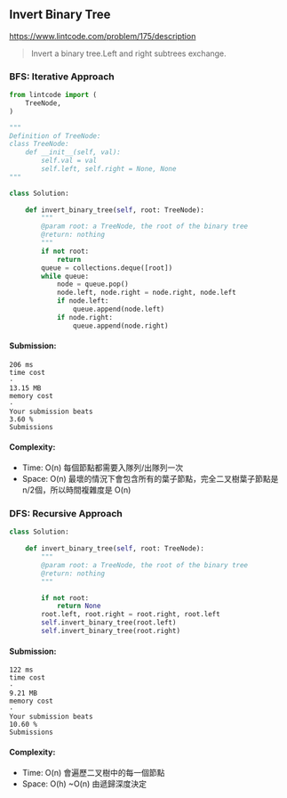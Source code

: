 ## Invert Binary Tree
https://www.lintcode.com/problem/175/description
> Invert a binary tree.Left and right subtrees exchange.

### BFS: Iterative Approach
```python
from lintcode import (
    TreeNode,
)

"""
Definition of TreeNode:
class TreeNode:
    def __init__(self, val):
        self.val = val
        self.left, self.right = None, None
"""

class Solution:
    
    def invert_binary_tree(self, root: TreeNode):
        """
        @param root: a TreeNode, the root of the binary tree
        @return: nothing
        """
        if not root:
            return
        queue = collections.deque([root])
        while queue:
            node = queue.pop()
            node.left, node.right = node.right, node.left
            if node.left:
                queue.append(node.left)
            if node.right:
                queue.append(node.right)
```
#### Submission:
```
206 ms
time cost
·
13.15 MB
memory cost
·
Your submission beats
3.60 %
Submissions
```
#### Complexity:
- Time: O(n) 每個節點都需要入隊列/出隊列一次
- Space: O(n) 最壞的情況下會包含所有的葉子節點，完全二叉樹葉子節點是 n/2個，所以時間複雜度是 O(n)

### DFS: Recursive Approach
```python
class Solution:
    
    def invert_binary_tree(self, root: TreeNode):
        """
        @param root: a TreeNode, the root of the binary tree
        @return: nothing
        """

        if not root:
            return None
        root.left, root.right = root.right, root.left
        self.invert_binary_tree(root.left)
        self.invert_binary_tree(root.right)
```
#### Submission:
```
122 ms
time cost
·
9.21 MB
memory cost
·
Your submission beats
10.60 %
Submissions
```
#### Complexity:
- Time: O(n) 會遍歷二叉樹中的每一個節點
- Space: O(h) ~O(n) 由遞歸深度決定
